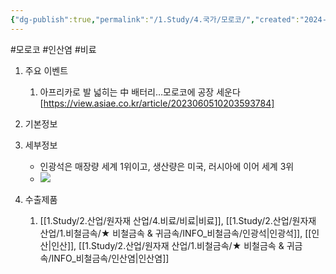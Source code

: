 ```yaml
---
{"dg-publish":true,"permalink":"/1.Study/4.국가/모로코/","created":"2024-11-20T21:02:30.075+09:00","updated":"2025-06-03T20:07:22.351+09:00"}
---
```


#모로코 #인산염 #비료 






1. 주요 이벤트
	1. 아프리카로 발 넓히는 中 배터리…모로코에 공장 세운다[https://view.asiae.co.kr/article/2023060510203593784]



1. 기본정보




1. 세부정보
	- 인광석은 매장량 세계 1위이고, 생산량은 미국, 러시아에 이어 세계 3위
	- ![](https://i.imgur.com/fN0x2Q7.png)



1. 수출제품
	1. [[1.Study/2.산업/원자재 산업/4.비료/비료\|비료]], [[1.Study/2.산업/원자재 산업/1.비철금속/★ 비철금속 & 귀금속/INFO_비철금속/인광석\|인광석]], [[인산\|인산]], [[1.Study/2.산업/원자재 산업/1.비철금속/★ 비철금속 & 귀금속/INFO_비철금속/인산염\|인산염]]


